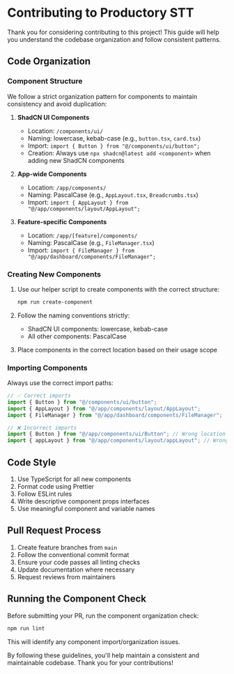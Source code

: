# Contributing to Productory STT

Thank you for considering contributing to this project! This guide will help you understand the codebase organization and follow consistent patterns.

## Code Organization

### Component Structure

We follow a strict organization pattern for components to maintain consistency and avoid duplication:

1. **ShadCN UI Components**
   - Location: `/components/ui/`
   - Naming: lowercase, kebab-case (e.g., `button.tsx`, `card.tsx`)
   - Import: `import { Button } from "@/components/ui/button";`
   - Creation: Always use `npx shadcn@latest add <component>` when adding new ShadCN components

2. **App-wide Components**
   - Location: `/app/components/`
   - Naming: PascalCase (e.g., `AppLayout.tsx`, `Breadcrumbs.tsx`)
   - Import: `import { AppLayout } from "@/app/components/layout/AppLayout";`
   
3. **Feature-specific Components**
   - Location: `/app/[feature]/components/`
   - Naming: PascalCase (e.g., `FileManager.tsx`)
   - Import: `import { FileManager } from "@/app/dashboard/components/FileManager";`

### Creating New Components

1. Use our helper script to create components with the correct structure:
   ```bash
   npm run create-component
   ```
   
2. Follow the naming conventions strictly:
   - ShadCN UI components: lowercase, kebab-case
   - All other components: PascalCase

3. Place components in the correct location based on their usage scope

### Importing Components

Always use the correct import paths:

```typescript
// ✅ Correct imports
import { Button } from "@/components/ui/button";
import { AppLayout } from "@/app/components/layout/AppLayout";
import { FileManager } from "@/app/dashboard/components/FileManager";

// ❌ Incorrect imports
import { Button } from "@/app/components/ui/Button"; // Wrong location for ShadCN
import { appLayout } from "@/app/components/layout/appLayout"; // Wrong casing
```

## Code Style

1. Use TypeScript for all new components
2. Format code using Prettier
3. Follow ESLint rules
4. Write descriptive component props interfaces
5. Use meaningful component and variable names

## Pull Request Process

1. Create feature branches from `main`
2. Follow the conventional commit format
3. Ensure your code passes all linting checks
4. Update documentation where necessary
5. Request reviews from maintainers

## Running the Component Check

Before submitting your PR, run the component organization check:

```bash
npm run lint
```

This will identify any component import/organization issues.

By following these guidelines, you'll help maintain a consistent and maintainable codebase. Thank you for your contributions! 